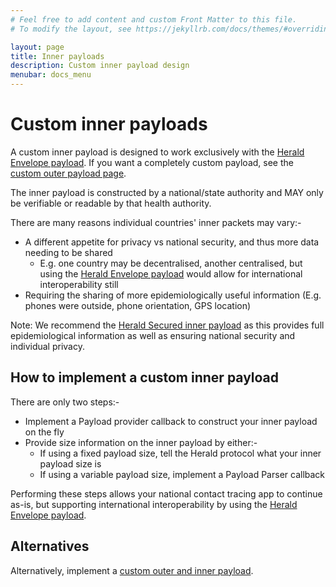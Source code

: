 ```yaml
---
# Feel free to add content and custom Front Matter to this file.
# To modify the layout, see https://jekyllrb.com/docs/themes/#overriding-theme-defaults

layout: page
title: Inner payloads
description: Custom inner payload design
menubar: docs_menu
---
```


# Custom inner payloads

A custom inner payload is designed to work exclusively with the 
[Herald Envelope payload](../payload/envelope). If you want a completely
custom payload, see the [custom outer payload page](../payload/outer).

The inner payload is constructed by a national/state authority and MAY only be
verifiable or readable by that health authority.

There are many reasons individual countries' inner packets may vary:-

- A different appetite for privacy vs national security, and thus more data needing to be shared
   - E.g. one country may be decentralised, another centralised, but using the [Herald Envelope payload](../payload/envelope) would allow for international interoperability still
- Requiring the sharing of more epidemiologically useful information (E.g. phones were outside, phone orientation, GPS location)

Note: We recommend the [Herald Secured inner payload](../payload/secured) as this provides full epidemiological information
as well as ensuring national security and individual privacy.

## How to implement a custom inner payload

There are only two steps:-

- Implement a Payload provider callback to construct your inner payload on the fly
- Provide size information on the inner payload by either:-
  - If using a fixed payload size, tell the Herald protocol what your inner payload size is
  - If using a variable payload size, implement a Payload Parser callback

Performing these steps allows your national contact tracing app to continue as-is, but supporting international interoperability by using
the [Herald Envelope payload](../payload/envelope).

## Alternatives

Alternatively, implement a [custom outer and inner payload](../payload/outer).